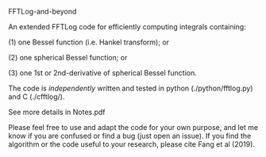 FFTLog-and-beyond

An extended FFTLog code for efficiently computing integrals containing:

(1) one Bessel function (i.e. Hankel transform); or

(2) one spherical Bessel function; or

(3) one 1st or 2nd-derivative of spherical Bessel function.

The code is *independently* written and tested in python (./python/fftlog.py) and C (./cfftlog/).

See more details in Notes.pdf

Please feel free to use and adapt the code for your own purpose, and let me know if you are confused or find a bug (just open an issue).
If you find the algorithm or the code useful to your research, please cite Fang et al (2019).
